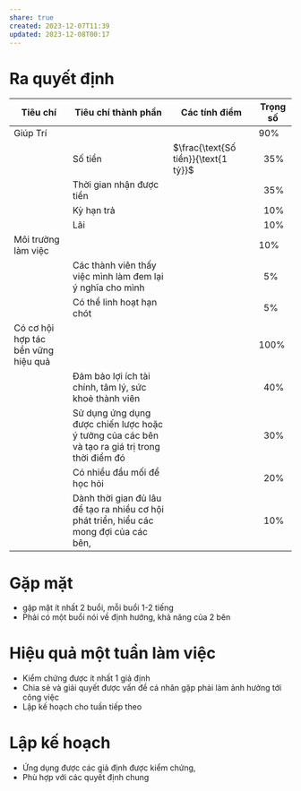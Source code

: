 ```yaml
---
share: true
created: 2023-12-07T11:39
updated: 2023-12-08T00:17
---
```

# Ra quyết định
| Tiêu chí                            | Tiêu chí thành phần                                                                            | Các tính điểm | Trọng số   |
| ----------------------------------- | ---------------------------------------------------------------------------------------------- | ------------- | ---------- |
| Giúp Trí                            |                                                                                                |               | 90%        |
|                                     | Số tiền                                                                                        | $\frac{\text{Số tiền}}{\text{1 tỷ}}$           | &nbsp; 35% |
|                                     | Thời gian nhận được tiền                                                                       |               | &nbsp; 35% |
|                                     | Kỳ hạn trả                                                                                     |               | &nbsp; 10% |
|                                     | Lãi                                                                                            |               | &nbsp; 10% |
| Môi trường làm việc                 |                                                                                                |               | 10%        |
|                                     | Các thành viên thấy việc mình làm đem lại ý nghĩa cho mình                                     |               | &nbsp; 5%  |
|                                     | Có thể linh hoạt hạn chót                                                                      |               | &nbsp; 5%  |
| Có cơ hội hợp tác bền vững hiệu quả |                                                                                                |               | 100%       |
|                                     | Đảm bảo lợi ích tài chính, tâm lý, sức khoẻ thành viên                                         |               | &nbsp; 40% |
|                                     | Sử dụng ứng dụng được chiến lược hoặc ý tưởng của các bên và tạo ra giá trị trong thời điểm đó |               | &nbsp; 30% |
|                                     | Có nhiều đầu mối để học hỏi                                                                    |               | &nbsp; 20% |
|                                     | Dành thời gian đủ lâu để tạo ra nhiều cơ hội phát triển, hiểu các mong đợi của các bên,        |               | &nbsp; 10% |

# Gặp mặt
- gặp mặt ít nhất 2 buổi, mỗi buổi 1-2 tiếng
- Phải có một buổi nói về định hướng, khả năng của 2 bên

# Hiệu quả một tuần làm việc
- Kiểm chứng được ít nhất 1 giả định
- Chia sẻ và giải quyết được vấn đề cá nhân gặp phải làm ảnh hưởng tới công việc
- Lập kế hoạch cho tuần tiếp theo

# Lập kế hoạch
- Ứng dụng được các giả định được kiểm chứng, 
- Phù hợp với các quyết định chung